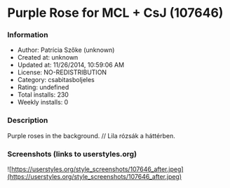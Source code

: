 # Purple Rose for MCL + CsJ (107646)

### Information
- Author: Patrícia Szőke (unknown)
- Created at: unknown
- Updated at: 11/26/2014, 10:59:06 AM
- License: NO-REDISTRIBUTION
- Category: csabitasboljeles
- Rating: undefined
- Total installs: 230
- Weekly installs: 0


### Description
Purple roses in the background. // Lila rózsák a háttérben.


### Screenshots (links to userstyles.org)
![https://userstyles.org/style_screenshots/107646_after.jpeg](https://userstyles.org/style_screenshots/107646_after.jpeg)


